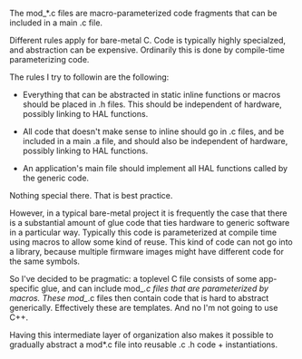The mod_*.c files are macro-parameterized code fragments that can be
included in a main .c file.

Different rules apply for bare-metal C.  Code is typically highly
specialzed, and abstraction can be expensive.  Ordinarily this is done
by compile-time parameterizing code.

The rules I try to followin are the following:

- Everything that can be abstracted in static inline functions or
  macros should be placed in .h files.  This should be independent of
  hardware, possibly linking to HAL functions.
  
- All code that doesn't make sense to inline should go in .c files,
  and be included in a main .a file, and should also be independent of
  hardware, possibly linking to HAL functions.
  
- An application's main file should implement all HAL functions called
  by the generic code.
  
Nothing special there.  That is best practice.

However, in a typical bare-metal project it is frequently the case
that there is a substantial amount of glue code that ties hardware to
generic software in a particular way.  Typically this code is
parameterized at compile time using macros to allow some kind of
reuse.  This kind of code can not go into a library, because multiple
firmware images might have different code for the same symbols.

So I've decided to be pragmatic: a toplevel C file consists of some
app-specific glue, and can include mod_*.c files that are
parameterized by macros.  These mod_*.c files then contain code that
is hard to abstract generically.  Effectively these are templates.
And no I'm not going to use C++.

Having this intermediate layer of organization also makes it possible
to gradually abstract a mod*.c file into reusable .c .h code +
instantiations.
